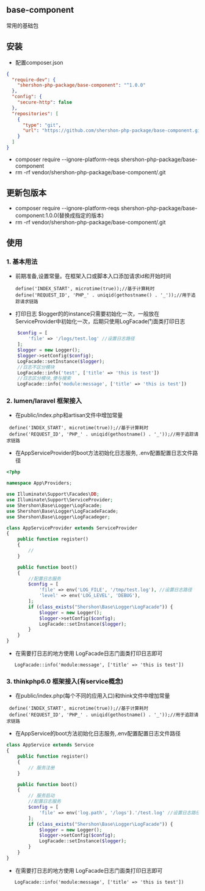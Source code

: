## base-component
常用的基础包

## 安装
* 配置composer.json
```json
{
  "require-dev": {
    "shershon-php-package/base-component": "^1.0.0"
  },
  "config": {
    "secure-http": false
  },
  "repositories": [
    {
      "type": "git",
      "url": "https://github.com/shershon-php-package/base-component.git"
    }
  ]
}
```
* composer  require --ignore-platform-reqs shershon-php-package/base-component
* rm -rf vendor/shershon-php-package/base-component/.git

## 更新包版本
* composer  require --ignore-platform-reqs shershon-php-package/base-component:1.0.0(替换成指定的版本)
* rm -rf vendor/shershon-php-package/base-component/.git

## 使用
### 1. 基本用法
* 前期准备,设置常量。在框架入口或脚本入口添加请求id和开始时间
   ```
   define('INDEX_START', microtime(true));//基于计算耗时
   define('REQUEST_ID', 'PHP_' . uniqid(gethostname() . '_'));//用于追踪请求链路
   ```
* 打印日志
  $logger的的instance只需要初始化一次，一般放在ServiceProvider中初始化一次，后期只使用LogFacade门面类打印日志
``` php
    $config = [
        'file' => '/logs/test.log' //设置日志路径
    ];
    $logger = new Logger();
    $logger->setConfig($config);
    LogFacade::setInstance($logger);
    //日志不区分模块
    LogFacade::info('test', ['title' => 'this is test'])
    //日志区分模块,便与搜索
    LogFacade::info('module:message', ['title' => 'this is test'])
```
### 2. lumen/laravel 框架接入
* 在public/index.php和artisan文件中增加常量
```
 define('INDEX_START', microtime(true));//基于计算耗时
 define('REQUEST_ID', 'PHP_' . uniqid(gethostname() . '_'));//用于追踪请求链路
```
* 在AppServiceProvider的boot方法初始化日志服务, .env配置配置日志文件路径
```php
<?php

namespace App\Providers;

use Illuminate\Support\Facades\DB;
use Illuminate\Support\ServiceProvider;
use Shershon\Base\Logger\LogFacade;
use Shershon\Base\Logger\LogFacadeFacade;
use Shershon\Base\Logger\LogFacadeger;

class AppServiceProvider extends ServiceProvider
{
    public function register()
    {
        //
    }

    public function boot()
    {
        //配置日志服务
        $config = [
            'file' => env('LOG_FILE', '/tmp/test.log'), //设置日志路径
            'level' => env('LOG_LEVEL', 'DEBUG'),
        ];
        if (class_exists("Shershon\Base\Logger\LogFacade")) {
            $logger = new Logger();
            $logger->setConfig($config);
            LogFacade::setInstance($logger);
        }
    }
}
```
* 在需要打日志的地方使用 LogFacade日志门面类打印日志即可
 ``` 
    LogFacade::info('module:message', ['title' => 'this is test'])
 ```

### 3. thinkphp6.0 框架接入(有service概念)
* 在public/index.php(每个不同的应用入口)和think文件中增加常量
```
 define('INDEX_START', microtime(true));//基于计算耗时
 define('REQUEST_ID', 'PHP_' . uniqid(gethostname() . '_'));//用于追踪请求链路
```
* 在AppService的boot方法初始化日志服务,.env配置配置日志文件路径
```php
class AppService extends Service
{
    public function register()
    {
        // 服务注册
    }

    public function boot()
    {
        // 服务启动
        //配置日志服务
        $config = [
            'file' => env('log.path', '/logs').'/test.log' //设置日志路径
        ];
        if (class_exists("Shershon\Base\Logger\LogFacade")) {
            $logger = new Logger();
            $logger->setConfig($config);
            LogFacade::setInstance($logger);
        }
    }
}
```
* 在需要打日志的地方使用 LogFacade日志门面类打印日志即可
 ``` 
    LogFacade::info('module:message', ['title' => 'this is test'])
 ```